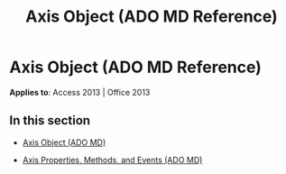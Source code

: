 ﻿---
title: Axis Object (ADO MD Reference)
TOCTitle: Axis Object (ADO MD)
ms:assetid: 4ba92ac6-fa67-4eea-8231-3fc5168f342c
ms:mtpsurl: https://msdn.microsoft.com/en-us/library/JJ249239(v=office.15)
ms:contentKeyID: 48544698
ms.date: 09/18/2015
mtps_version: v=office.15
---

# Axis Object (ADO MD Reference)


**Applies to**: Access 2013 | Office 2013

## In this section

  - [Axis Object (ADO MD)](axis-object-ado-md.md)

  - [Axis Properties, Methods, and Events (ADO MD)](axis-properties-methods-and-events-ado-md.md)

